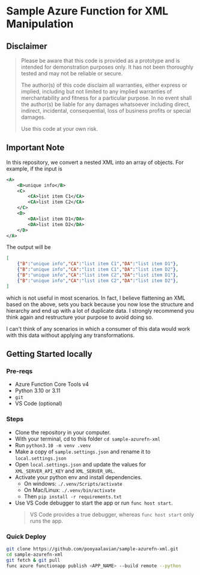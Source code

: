 # Sample Azure Function for XML Manipulation

## Disclaimer

> Please be aware that this code is provided as a prototype and is intended for demonstration purposes only. It has not been thoroughly tested and may not be reliable or secure. 
> 
> The author(s) of this code disclaim all warranties, either express or implied, including but not limited to any implied warranties of merchantability and fitness for a particular purpose. In no event shall the author(s) be liable for any damages whatsoever including direct, indirect, incidental, consequential, loss of business profits or special damages.
> 
> Use this code at your own risk.

## Important Note
In this repository, we convert a nested XML into an array of objects.
For example, if the input is
```xml
<A>
    <B>unique info</B>
    <C>
        <CA>list item C1</CA>
        <CA>list item C2</CA>
    </C>
    <D>
        <DA>list item D1</DA>
        <DA>list item D2</DA>
    </D>
</A>
```
The output will be 
```json
[
    {"B":"unique info","CA":"list item C1","DA":"list item D1"},
    {"B":"unique info","CA":"list item C1","DA":"list item D2"},
    {"B":"unique info","CA":"list item C2","DA":"list item D1"},
    {"B":"unique info","CA":"list item C2","DA":"list item D2"},
]
```
which is not useful in most scenarios. In fact, I believe flattening an XML based on the above, sets you back because you now lose the structure and hierarchy and end up with a lot of duplicate data. I strongly recommend you think again and restructure your purpose to avoid doing so.

I can't think of any scenarios in which a consumer of this data would work with this data without applying any transformations.

## Getting Started locally
### Pre-reqs
- Azure Function Core Tools v4
- Python 3.10 or 3.11
- `git`
- VS Code (optional)

### Steps
- Clone the repository in your computer.
- With your terminal, cd to this folder `cd sample-azurefn-xml`
- Run `python3.10 -m venv .venv`
- Make a copy of `sample.settings.json` and rename it to `local.settings.json`
- Open `local.settings.json` and update the values for `XML_SERVER_API_KEY` and `XML_SERVER_URL`.
- Activate your python env and install dependencies. 
    - On windows: `./.venv/Scripts/activate`
    - On Mac/Linux: `./.venv/bin/activate`
    - Then `pip install -r requirements.txt`
- Use VS Code debugger to start the app or run `func host start`.
    > VS Code provides a true debugger, whereas `func host start` only runs the app. 

### Quick Deploy
```bash
git clone https://github.com/pooyaalavian/sample-azurefn-xml.git
cd sample-azurefn-xml
git fetch & git pull
func azure functionapp publish <APP_NAME> --build remote --python
```